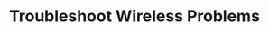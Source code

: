 ---
sidebar_position: 3
title: "Troubleshoot Wireless Problems"
sidebar_label: "Troubleshoot Wireless Problems"
description: "Fix WiFi issues in Alpine Linux platforms - troubleshoot wireless connectivity, resolve WiFi problems, fix wireless drivers, and restore wireless functionality."
keywords:
  - "alpine wireless problems"
  - "wifi troubleshooting"
  - "wireless connectivity"
  - "wifi issues"
  - "wireless fixes"
tags:
  - alpine
  - wireless-problems
  - wifi-troubleshooting
  - wireless-connectivity
  - troubleshooting
slug: /linux/alpine/troubleshooting/network-issues/troubleshoot-wireless-problems
---
